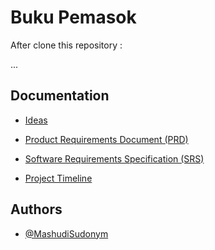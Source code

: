 
# Buku Pemasok

After clone this repository :

...




## Documentation

* [Ideas](/docs/Detail_idea.md)

* [Product Requirements Document (PRD)](/docs/Product_Requirements_Document_PRD_.md)

* [Software Requirements Specification (SRS)](/docs/Software_Requirements_Specification_SRS_.md)

* [Project Timeline](/docs/Timeline.md)


## Authors

- [@MashudiSudonym](https://www.github.com/MashudiSudonym)


